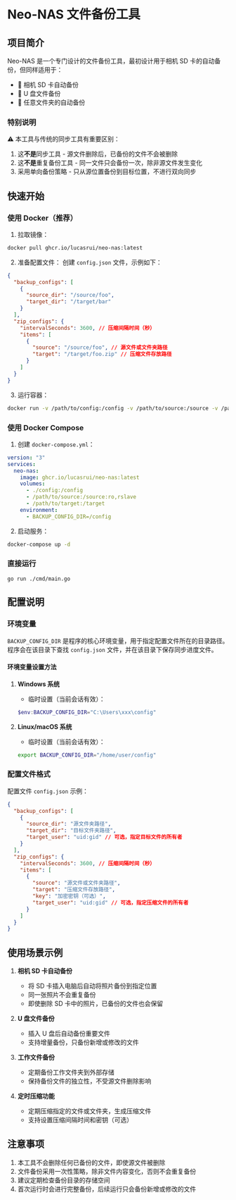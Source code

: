 # Neo-NAS 文件备份工具

## 项目简介

Neo-NAS 是一个专门设计的文件备份工具，最初设计用于相机 SD 卡的自动备份，但同样适用于：

- 📸 相机 SD 卡自动备份
- 💾 U 盘文件备份
- 📁 任意文件夹的自动备份

### 特别说明

⚠️ 本工具与传统的同步工具有重要区别：

1. 这**不是**同步工具 - 源文件删除后，已备份的文件不会被删除
2. 这**不是**重复备份工具 - 同一文件只会备份一次，除非源文件发生变化
3. 采用单向备份策略 - 只从源位置备份到目标位置，不进行双向同步

## 快速开始

### 使用 Docker（推荐）

1. 拉取镜像：

```bash
docker pull ghcr.io/lucasrui/neo-nas:latest
```

2. 准备配置文件：
   创建 `config.json` 文件，示例如下：

```json
{
  "backup_configs": [
    {
      "source_dir": "/source/foo",
      "target_dir": "/target/bar"
    }
  ],
  "zip_configs": {
    "intervalSeconds": 3600, // 压缩间隔时间（秒）
    "items": [
      {
        "source": "/source/foo", // 源文件或文件夹路径
        "target": "/target/foo.zip" // 压缩文件存放路径
      }
    ]
  }
}
```

3. 运行容器：

```bash
docker run -v /path/to/config:/config -v /path/to/source:/source -v /path/to/target:/target ghcr.io/lucasrui/neo-nas:latest
```

### 使用 Docker Compose

1. 创建 `docker-compose.yml`：

```yaml
version: "3"
services:
  neo-nas:
    image: ghcr.io/lucasrui/neo-nas:latest
    volumes:
      - ./config:/config
      - /path/to/source:/source:ro,rslave
      - /path/to/target:/target
    environment:
      - BACKUP_CONFIG_DIR=/config
```

2. 启动服务：

```bash
docker-compose up -d
```

### 直接运行

`go run ./cmd/main.go`

## 配置说明

### 环境变量

`BACKUP_CONFIG_DIR` 是程序的核心环境变量，用于指定配置文件所在的目录路径。程序会在该目录下查找 `config.json` 文件，并在该目录下保存同步进度文件。

#### 环境变量设置方法

1. **Windows 系统**

   - 临时设置（当前会话有效）：

   ```powershell
   $env:BACKUP_CONFIG_DIR="C:\Users\xxx\config"
   ```

2. **Linux/macOS 系统**
   - 临时设置（当前会话有效）：
   ```bash
   export BACKUP_CONFIG_DIR="/home/user/config"
   ```

### 配置文件格式

配置文件 `config.json` 示例：

```json
{
  "backup_configs": [
    {
      "source_dir": "源文件夹路径",
      "target_dir": "目标文件夹路径",
      "target_user": "uid:gid" // 可选，指定目标文件的所有者
    }
  ],
  "zip_configs": {
    "intervalSeconds": 3600, // 压缩间隔时间（秒）
    "items": [
      {
        "source": "源文件或文件夹路径",
        "target": "压缩文件存放路径",
        "key": "加密密钥（可选）",
        "target_user": "uid:gid" // 可选，指定压缩文件的所有者
      }
    ]
  }
}
```

## 使用场景示例

1. **相机 SD 卡自动备份**

   - 将 SD 卡插入电脑后自动将照片备份到指定位置
   - 同一张照片不会重复备份
   - 即使删除 SD 卡中的照片，已备份的文件也会保留

2. **U 盘文件备份**

   - 插入 U 盘后自动备份重要文件
   - 支持增量备份，只备份新增或修改的文件

3. **工作文件备份**

   - 定期备份工作文件夹到外部存储
   - 保持备份文件的独立性，不受源文件删除影响

4. **定时压缩功能**
   - 定期压缩指定的文件或文件夹，生成压缩文件
   - 支持设置压缩间隔时间和密钥（可选）

## 注意事项

1. 本工具不会删除任何已备份的文件，即使源文件被删除
2. 文件备份采用一次性策略，除非文件内容变化，否则不会重复备份
3. 建议定期检查备份目录的存储空间
4. 首次运行时会进行完整备份，后续运行只会备份新增或修改的文件
